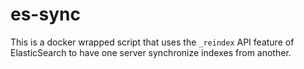 # es-sync

This is a docker wrapped script that uses the `_reindex` API feature of ElasticSearch to have one server synchronize indexes from another.

